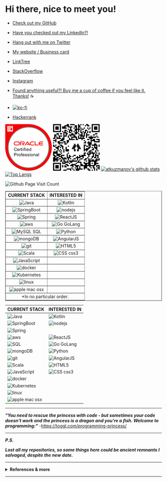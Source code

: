 # Hi there, nice to meet you!

- [Check out my GitHub](https://github.com/atkuzmanov) 

- [Have you checked out my LinkedIn?!](https://www.linkedin.com/in/atkuzmanov/)

- [Hang out with me on Twitter](https://twitter.com/atkuzmanov)

- [My website / Business card](https://atkuzmanov.wordpress.com/)

- [LinkTree](https://linktr.ee/atkuzmanov)

- [StackOverflow](https://stackoverflow.com/users/2356062/atkuzmanov)

- [Instagram](https://www.instagram.com/atkuzmanov/)

- [Found anything useful?! Buy me a cup of coffee if you feel like it. Thanks!️](https://sites.google.com/view/atkuzmanov/home) ☕

- [![ko-fi](https://www.ko-fi.com/img/githubbutton_sm.svg)](https://ko-fi.com/V7V22AJ80)

- [Hackerrank](https://www.hackerrank.com/atkuzmanov?hr_r=1)


<a href="https://www.youracclaim.com/badges/77eb4480-a202-44ae-85da-fb729e84081d/public_url"><img src="https://raw.githubusercontent.com/atkuzmanov/atkuzmanov/master/resources/atkuzmanov-ocjp-oracle-certified-professional-java-se-6-programmer.png" alt="ocjp badge" width="150" height="150"/></a>
<a href="https://linktr.ee/atkuzmanov"><img src="https://raw.githubusercontent.com/atkuzmanov/atkuzmanov/master/resources/atkuzmanov%20linktr%202020-08-13.png" alt="linktree qr code" width="150" height="150"/></a>
[![atkuzmanov's github stats](https://github-readme-stats.vercel.app/api?username=atkuzmanov&hide=contribs,issues&count_private=true&show_icons=true&theme=tokyonight)](https://github.com/anuraghazra/github-readme-stats)
[![Top Langs](https://github-readme-stats.vercel.app/api/top-langs/?username=atkuzmanov&hide=Rich%20Text%20Format,html,css,python,javascript&langs_count=10&layout=compact&theme=tokyonight)](https://github.com/anuraghazra/github-readme-stats)

![Github Page Visit Count](https://komarev.com/ghpvc/?username=atkuzmanov)

<table border="1" cellspacing="1" cellpadding="2">
  <tbody>
    <tr>
      <th>CURRENT STACK</th>
      <th>INTERESTED IN</th>
    </tr>
    <tr>
      <td align="center">
        <img src="https://devicon.dev/devicon.git/icons/java/java-original-wordmark.svg" alt="Java" width="70" height="70"/>
      </td>
      <td align="center">
        <img src="https://upload.wikimedia.org/wikipedia/commons/7/74/Kotlin-logo.svg" alt="Kotlin" width="70" height="70"/>
      </td>      
    </tr>
    <tr>
      <td align="center">
        <img src="https://spring.io/images/projects/spring-boot-7f2e24fb962501672cc91ccd285ed2ba.svg" alt="SpringBoot" width="70" height="70"/>
      </td>
      <td align="center">
        <img src="https://devicon.dev/devicon.git/icons/nodejs/nodejs-original-wordmark.svg" alt="nodejs" width="70" height="70"/>
      </td>
    </tr>
    <tr>
      <td align="center">
        <img src="https://spring.io/images/spring-logo-9146a4d3298760c2e7e49595184e1975.svg" alt="Spring" width="70" height="70"/>
      </td>
      <td align="center">
        <img src="https://devicon.dev/devicon.git/icons/react/react-original-wordmark.svg" alt="ReactJS" width="70" height="70"/>
      </td>
    </tr>
    <tr>
      <td align="center">
        <img src="https://devicon.dev/devicon.git/icons/amazonwebservices/amazonwebservices-plain-wordmark.svg" alt="aws" width="70" height="70"/>
      </td>
      <td align="center">
        <img src="https://devicon.dev/devicon.git/icons/go/go-original.svg" alt="Go GoLang" width="70" height="70"/>
      </td>
    </tr>
    <tr>
      <td align="center">
        <img src="https://devicon.dev/devicon.git/icons/mysql/mysql-plain-wordmark.svg" alt="MySQL SQL" width="70" height="70"/>
      </td>
      <td align="center">
        <img src="https://devicon.dev/devicon.git/icons/python/python-plain-wordmark.svg" alt="Python" width="70" height="70"/> 
      </td>
    </tr>
    <tr>
      <td align="center">
        <img src="https://devicon.dev/devicon.git/icons/mongodb/mongodb-plain-wordmark.svg" alt="mongoDB" width="70" height="70"/>
      </td>
      <td align="center">
        <img src="https://devicon.dev/devicon.git/icons/angularjs/angularjs-plain-wordmark.svg" alt="AngularJS" width="70" height="70"/>
      </td>
    </tr>
    <tr>
      <td align="center">
        <img src="https://devicon.dev/devicon.git/icons/github/github-original-wordmark.svg" alt="git" width="70" height="70"/>
      </td>
      <td align="center">
        <img src="https://devicon.dev/devicon.git/icons/html5/html5-plain-wordmark.svg" alt="HTML5" width="70" height="70"/>
      </td>
    </tr>
    <tr>
      <td align="center">
        <img src="https://devicon.dev/devicon.git/icons/scala/scala-plain-wordmark.svg" alt="Scala" width="70" height="70"/>
      </td>
      <td align="center">
        <img src="https://devicon.dev/devicon.git/icons/css3/css3-plain-wordmark.svg" alt="CSS css3" width="70" height="70"/>
      </td>
    </tr>
    <tr>
      <td align="center">
        <img src="https://devicon.dev/devicon.git/icons/javascript/javascript-plain.svg" alt="JavaScript" width="70" height="70"/>
      </td>
      <td align="center"></td>
    </tr>
    <tr>
      <td align="center">
        <img src="https://devicon.dev/devicon.git/icons/docker/docker-plain-wordmark.svg" alt="docker" width="70" height="70"/>
      </td>
      <td align="center"></td>
    </tr>
    <tr>
      <td align="center">
        <img src="https://upload.wikimedia.org/wikipedia/commons/3/39/Kubernetes_logo_without_workmark.svg" alt="Kubernetes" width="70" height="70"/>
      </td>
      <td align="center"></td>
    </tr>
    <tr>
      <td align="center">
        <img src="https://devicon.dev/devicon.git/icons/linux/linux-original.svg" alt="linux" width="70" height="70"/>
      </td>
      <td align="center"></td>
    </tr>
    <tr>
      <td align="center">
        <img src="https://devicon.dev/devicon.git/icons/apple/apple-original.svg" alt="apple mac osx" width="70" height="70"/>
      </td>
      <td align="center"></td>
    </tr>
    <tr>
      <td align="center" colspan="2">*In no particular order.</td>
    </tr>
  </tbody>
</table>


| CURRENT STACK | INTERESTED IN |
|---------------|---------------|
| <img src="https://devicon.dev/devicon.git/icons/java/java-original-wordmark.svg" alt="Java" width="70" height="70"/>  | <img src="https://upload.wikimedia.org/wikipedia/commons/7/74/Kotlin-logo.svg" alt="Kotlin" width="70" height="70"/> |
| <img src="https://spring.io/images/projects/spring-boot-7f2e24fb962501672cc91ccd285ed2ba.svg" alt="SpringBoot" width="70" height="70"/> | <img src="https://devicon.dev/devicon.git/icons/nodejs/nodejs-original-wordmark.svg" alt="nodejs" width="70" height="70"/> |
| <img src="https://spring.io/images/spring-logo-9146a4d3298760c2e7e49595184e1975.svg" alt="Spring" width="70" height="70"/> |  |
| <img src="https://devicon.dev/devicon.git/icons/amazonwebservices/amazonwebservices-plain-wordmark.svg" alt="aws" width="70" height="70"/> | <img src="https://devicon.dev/devicon.git/icons/react/react-original-wordmark.svg" alt="ReactJS" width="70" height="70"/> |
| <img src="https://devicon.dev/devicon.git/icons/mysql/mysql-plain-wordmark.svg" alt="SQL" width="70" height="70"/> | <img src="https://devicon.dev/devicon.git/icons/go/go-original.svg" alt="Go GoLang" width="70" height="70"/> |
| <img src="https://devicon.dev/devicon.git/icons/mongodb/mongodb-plain-wordmark.svg" alt="mongoDB" width="70" height="70"/> | <img src="https://devicon.dev/devicon.git/icons/python/python-plain-wordmark.svg" alt="Python" width="70" height="70"/> |
| <img src="https://devicon.dev/devicon.git/icons/github/github-original-wordmark.svg" alt="git" width="70" height="70"/> | <img src="https://devicon.dev/devicon.git/icons/angularjs/angularjs-plain-wordmark.svg" alt="AngularJS" width="70" height="70"/> |
| <img src="https://devicon.dev/devicon.git/icons/scala/scala-plain-wordmark.svg" alt="Scala" width="70" height="70"/> | <img src="https://devicon.dev/devicon.git/icons/html5/html5-plain-wordmark.svg" alt="HTML5" width="70" height="70"/> |
| <img src="https://devicon.dev/devicon.git/icons/javascript/javascript-plain.svg" alt="JavaScript" width="70" height="70"/> | <img src="https://devicon.dev/devicon.git/icons/css3/css3-plain-wordmark.svg" alt="CSS css3" width="70" height="70"/> |
| <img src="https://devicon.dev/devicon.git/icons/docker/docker-plain-wordmark.svg" alt="docker" width="70" height="70"/> |  |
| <img src="https://upload.wikimedia.org/wikipedia/commons/3/39/Kubernetes_logo_without_workmark.svg" alt="Kubernetes" width="70" height="70"/> |  |
| <img src="https://devicon.dev/devicon.git/icons/linux/linux-plain.svg" alt="linux" width="70" height="70"/> |  |
| <img src="https://devicon.dev/devicon.git/icons/apple/apple-original.svg" alt="apple mac osx" width="70" height="70"/> |  |

---

***"You need to rescue the princess with code - but sometimes your code doesn't work and the princess is a dragon and you're a fish. Welcome to programming:"*** -<https://toggl.com/programming-princess/>

---

***P.S.***

***Lost all my repositories, so some things here could be ancient remnants I salvaged, despite the new date.***

---

<details>
  <summary> <strong>References & more</strong> </summary>
  <br/>

  <blockquote>
  References

  <https://pixabay.com/photos/abstract-art-modern-art-design-1245745/>

  <https://giphy.com/gifs/pixels-github-commit-26u4nJPf0JtQPdStq>

  <https://media.giphy.com/media/26u4nJPf0JtQPdStq/giphy.gif>

  <https://toggl.com/programming-princess/>

  <https://github.com/anuraghazra/github-readme-stats>

  <https://www.youracclaim.com/badges/77eb4480-a202-44ae-85da-fb729e84081d/public_url>

  <https://devicon.dev/>

  <https://www.iconfinder.com/>

  <https://spring.io/>

  <https://en.wikipedia.org/wiki/Kotlin_(programming_language)>

  <https://en.wikipedia.org/wiki/Kubernetes>
  </blockquote>
  
  <img src="https://media.giphy.com/media/26u4nJPf0JtQPdStq/giphy.gif" alt="example temporary" width="480" height="184"/> 

</details>

---

<!--
👋 😃
**atkuzmanov/atkuzmanov** is a ✨ _special_ ✨ repository because its `README.md` (this file) appears on your GitHub profile.

Here are some ideas to get you started:

- 🔭 I’m currently working on ...
- 🌱 I’m currently learning ...
- 👯 I’m looking to collaborate on ...
- 🤔 I’m looking for help with ...
- 💬 Ask me about ...
- 📫 How to reach me: ...
- 😄 Pronouns: ...
- ⚡ Fun fact: ...
-->

<!--
<a href="https://atkuzmanov.wordpress.com/"><img src="https://raw.githubusercontent.com/atkuzmanov/atkuzmanov/master/resources/atkuzmanov-pretty.png" alt="stylized name" width="170" height="120"/></a>
-->

<!--
☕ 💻
<img src="./resources/abstract-1245745.jpg" alt="example temporary" width="640" height="350"/>
<img src="./resources/atkuzmanov%20linktr%202020-08-13.png" alt="example temporary" width="150" height="150"/>
<img src="./resources/atkuzmanov-pretty.png" alt="example temporary" width="150" height="100"/>
<img src="https://media.giphy.com/media/26u4nJPf0JtQPdStq/giphy.gif" alt="cover example temporary" width="480" height="184"/>
-->

<!-- Github Page Visit Count
![Github Page Visit Count](https://komarev.com/ghpvc/?username=atkuzmanov)
<p align="right"> <img src="https://komarev.com/ghpvc/?username=atkuzmanov" alt="atkuzmanov" /></p>
-->

<!-- Technology stack
| CURRENT STACK | INTERESTED IN |
|---------------|---------------|
| <img src="https://devicon.dev/devicon.git/icons/java/java-original-wordmark.svg" alt="Java" width="70" height="70"/>  | <img src="https://upload.wikimedia.org/wikipedia/commons/7/74/Kotlin-logo.svg" alt="Kotlin" width="70" height="70"/> |
| <img src="https://spring.io/images/projects/spring-boot-7f2e24fb962501672cc91ccd285ed2ba.svg" alt="SpringBoot" width="70" height="70"/> | <img src="https://devicon.dev/devicon.git/icons/nodejs/nodejs-original-wordmark.svg" alt="nodejs" width="70" height="70"/> |
| <img src="https://spring.io/images/spring-logo-9146a4d3298760c2e7e49595184e1975.svg" alt="Spring" width="70" height="70"/> |  |
| <img src="https://devicon.dev/devicon.git/icons/amazonwebservices/amazonwebservices-plain-wordmark.svg" alt="aws" width="70" height="70"/> | <img src="https://devicon.dev/devicon.git/icons/react/react-original-wordmark.svg" alt="ReactJS" width="70" height="70"/> |
| <img src="https://devicon.dev/devicon.git/icons/mysql/mysql-plain-wordmark.svg" alt="SQL" width="70" height="70"/> | <img src="https://devicon.dev/devicon.git/icons/go/go-original.svg" alt="Go GoLang" width="70" height="70"/> |
| <img src="https://devicon.dev/devicon.git/icons/mongodb/mongodb-plain-wordmark.svg" alt="mongoDB" width="70" height="70"/> | <img src="https://devicon.dev/devicon.git/icons/python/python-plain-wordmark.svg" alt="Python" width="70" height="70"/> |
| <img src="https://devicon.dev/devicon.git/icons/github/github-original-wordmark.svg" alt="git" width="70" height="70"/> | <img src="https://devicon.dev/devicon.git/icons/angularjs/angularjs-plain-wordmark.svg" alt="AngularJS" width="70" height="70"/> |
| <img src="https://devicon.dev/devicon.git/icons/scala/scala-plain-wordmark.svg" alt="Scala" width="70" height="70"/> | <img src="https://devicon.dev/devicon.git/icons/html5/html5-plain-wordmark.svg" alt="HTML5" width="70" height="70"/> |
| <img src="https://devicon.dev/devicon.git/icons/javascript/javascript-plain.svg" alt="JavaScript" width="70" height="70"/> | <img src="https://devicon.dev/devicon.git/icons/css3/css3-plain-wordmark.svg" alt="CSS css3" width="70" height="70"/> |
| <img src="https://devicon.dev/devicon.git/icons/docker/docker-plain-wordmark.svg" alt="docker" width="70" height="70"/> |  |
| <img src="https://upload.wikimedia.org/wikipedia/commons/3/39/Kubernetes_logo_without_workmark.svg" alt="Kubernetes" width="70" height="70"/> |  |
| <img src="https://devicon.dev/devicon.git/icons/linux/linux-plain.svg" alt="linux" width="70" height="70"/> |  |
| <img src="https://devicon.dev/devicon.git/icons/apple/apple-original.svg" alt="apple mac osx" width="70" height="70"/> |  |
-->
